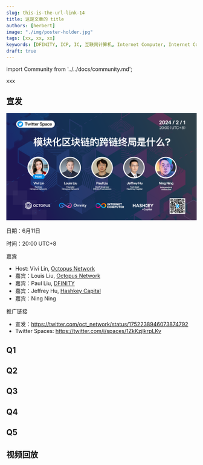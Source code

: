 ```yaml
---
slug: this-is-the-url-link-14
title: 这是文章的 title
authors: [herbert]
image: "./img/poster-holder.jpg"
tags: [xx, xx, xx]
keywords: [DFINITY, ICP, IC, 互联网计算机, Internet Computer, Internet Computer Protocol, Web3, Crypto, Blockchain, 区块链, 加密货币, DApp, 去中心化, 去中心化应用, developer, xx, xx, xx]
draft: true
---
```


import Community from '../../docs/community.md';

xxx

<!--truncate-->

## 宣发

![poster](./img/poster-holder.jpg)

日期：6月11日

时间：20:00 UTC+8

嘉宾

- Host: Vivi Lin, [Octopus Network](https://twitter.com/oct_network)
- 嘉宾：Louis Liu, [Octopus Network](https://twitter.com/oct_network)
- 嘉宾：Paul Liu, [DFINITY](https://twitter.com/dfinity)
- 嘉宾：Jeffrey Hu, [Hashkey Capital](https://twitter.com/HashKey_Capital)
- 嘉宾：Ning Ning

推广链接

- 宣发：https://twitter.com/oct_network/status/1752238946073874792
- Twitter Spaces: https://twitter.com/i/spaces/1ZkKzjlkrpLKv

## Q1

## Q2


## Q3

## Q4

## Q5

## 视频回放

<Community />